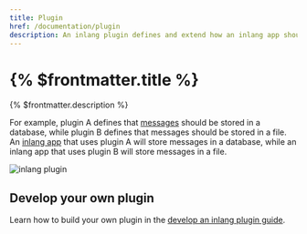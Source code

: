 ```yaml
---
title: Plugin
href: /documentation/plugin
description: An inlang plugin defines and extend how an inlang app should behave.
---
```


# {% $frontmatter.title %}

{% $frontmatter.description %}

For example, plugin A defines that [messages](/documentation/message) should be stored in a database, while plugin B defines that messages should be stored in a file. An [inlang app](/documentation/app) that uses plugin A will store messages in a database, while an inlang app that uses plugin B will store messages in a file.

![inlang plugin](https://cdn.jsdelivr.net/gh/inlang/monorepo/inlang/documentation/assets/plugin.jpg)

## Develop your own plugin

Learn how to build your own plugin in the [develop an inlang plugin guide](/documentation/develop-plugin).

